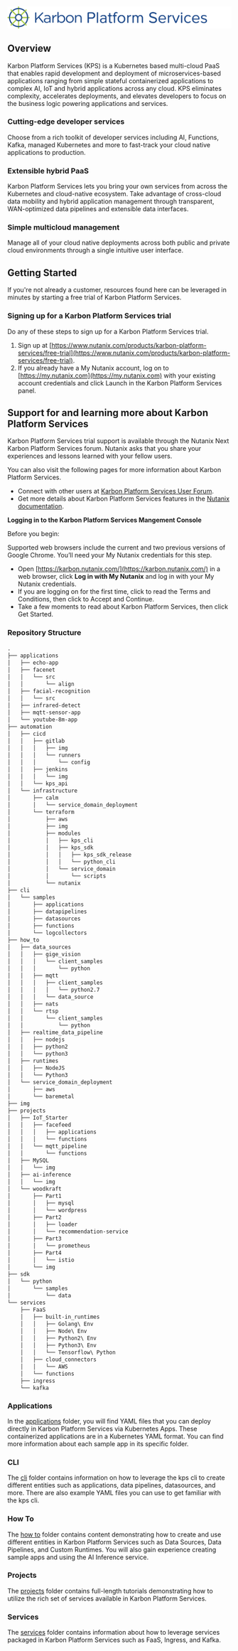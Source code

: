 <p align="center">
    <img src="/img/logo.png">
</p>

## Overview
Karbon Platform Services (KPS) is a Kubernetes based multi-cloud PaaS that enables rapid development and deployment of microservices-based applications ranging from simple stateful containerized applications to complex AI, IoT and hybrid applications across any cloud. KPS eliminates complexity, accelerates deployments, and elevates developers to focus on the business logic powering applications and services.

### Cutting-edge developer services
Choose from a rich toolkit of developer services including AI, Functions, Kafka, managed Kubernetes and more to fast-track your cloud native applications to production.

### Extensible hybrid PaaS
Karbon Platform Services lets you bring your own services from across the Kubernetes and cloud-native ecosystem. Take advantage of cross-cloud data mobility and hybrid application management through transparent, WAN-optimized data pipelines and extensible data interfaces. 

### Simple multicloud management
Manage all of your cloud native deployments across both public and private cloud environments through a single intuitive user interface.

## Getting Started
If you're not already a customer, resources found here can be leveraged in minutes by starting a free trial of Karbon Platform Services.

### Signing up for a Karbon Platform Services trial
Do any of these steps to sign up for a Karbon Platform Services trial.
1. Sign up at [https://www.nutanix.com/products/karbon-platform-services/free-trial](https://www.nutanix.com/products/karbon-platform-services/free-trial).
1. If you already have a My Nutanix account, log on to [https://my.nutanix.com](https://my.nutanix.com) with your existing account credentials and click Launch in the Karbon Platform Services panel.

## Support for and learning more about Karbon Platform Services

Karbon Platform Services trial support is available through the Nutanix Next Karbon Platform Services forum. Nutanix asks that you share your experiences and lessons learned with your fellow users.

You can also visit the following pages for more information about Karbon Platform Services.

* Connect with other users at [Karbon Platform Services User Forum](https://next.nutanix.com/karbon-platform-services-76).
* Get more details about Karbon Platform Services features in the [Nutanix documentation](https://portal.nutanix.com/page/documents/list?type=software&filterKey=software&filterVal=Karbon%20Platform%20Services).

**Logging in to the Karbon Platform Services Mangement Console**

Before you begin:

Supported web browsers include the current and two previous versions of Google Chrome. You’ll need your My Nutanix credentials for this step.
* Open [https://karbon.nutanix.com/](https://karbon.nutanix.com/) in a web browser, click **Log in with My Nutanix** and log in with your My Nutanix credentials.
* If you are logging on for the first time, click to read the Terms and Conditions, then click to Accept and Continue.
* Take a few moments to read about Karbon Platform Services, then click Get Started.

### Repository Structure
```
.
├── applications
│   ├── echo-app
│   ├── facenet
│   │   └── src
│   │       └── align
│   ├── facial-recognition
│   │   └── src
│   ├── infrared-detect
│   ├── mqtt-sensor-app
│   └── youtube-8m-app
├── automation
│   ├── cicd
│   │   ├── gitlab
│   │   │   ├── img
│   │   │   └── runners
│   │   │       └── config
│   │   ├── jenkins
│   │   │   └── img
│   │   └── kps_api
│   └── infrastructure
│       ├── calm
│       │   └── service_domain_deployment
│       └── terraform
│           ├── aws
│           ├── img
│           ├── modules
│           │   ├── kps_cli
│           │   ├── kps_sdk
│           │   │   ├── kps_sdk_release
│           │   │   └── python_cli
│           │   └── service_domain
│           │       └── scripts
│           └── nutanix
├── cli
│   └── samples
│       ├── applications
│       ├── datapipelines
│       ├── datasources
│       ├── functions
│       └── logcollectors
├── how_to
│   ├── data_sources
│   │   ├── gige_vision
│   │   │   └── client_samples
│   │   │       └── python
│   │   ├── mqtt
│   │   │   ├── client_samples
│   │   │   │   └── python2.7
│   │   │   └── data_source
│   │   ├── nats
│   │   └── rtsp
│   │       └── client_samples
│   │           └── python
│   ├── realtime_data_pipeline
│   │   ├── nodejs
│   │   ├── python2
│   │   └── python3
│   ├── runtimes
│   │   ├── NodeJS
│   │   └── Python3
│   └── service_domain_deployment
│       ├── aws
│       └── baremetal
├── img
├── projects
│   ├── IoT_Starter
│   │   ├── facefeed
│   │   │   ├── applications
│   │   │   └── functions
│   │   └── mqtt_pipeline
│   │       └── functions
│   ├── MySQL
│   │   └── img
│   ├── ai-inference
│   │   └── img
│   └── woodkraft
│       ├── Part1
│       │   ├── mysql
│       │   └── wordpress
│       ├── Part2
│       │   ├── loader
│       │   └── recommendation-service
│       ├── Part3
│       │   └── prometheus
│       ├── Part4
│       │   └── istio
│       └── img
├── sdk
│   └── python
│       └── samples
│           └── data
└── services
    ├── FaaS
    │   ├── built-in_runtimes
    │   │   ├── Golang\ Env
    │   │   ├── Node\ Env
    │   │   ├── Python2\ Env
    │   │   ├── Python3\ Env
    │   │   └── Tensorflow\ Python
    │   ├── cloud_connectors
    │   │   └── AWS
    │   └── functions
    ├── ingress
    └── kafka
```

### Applications

In the [applications](applications) folder, you will find YAML files that you can deploy directly in Karbon Platform Services via Kubernetes Apps. These containerized applications are in a Kubernetes YAML format. You can find more information about each sample app in its specific folder. 

### CLI

The [cli](cli) folder contains information on how to leverage the kps cli to create different entities such as applications, data pipelines, datasources, and more. There are also example YAML files you can use to get familiar with the kps cli. 

### How To

The [how to](how_to) folder contains content demonstrating how to create and use different entities in Karbon Platform Services such as Data Sources, Data Pipelines, and Custom Runtimes. You will also gain experience creating sample apps and using the AI Inference service.

### Projects

The [projects](projects) folder contains full-length tutorials demonstrating how to utilize the rich set of services available in Karbon Platform Services.

### Services

The [services](services) folder contains information about how to leverage services packaged in Karbon Platform Services such as FaaS, Ingress, and Kafka.